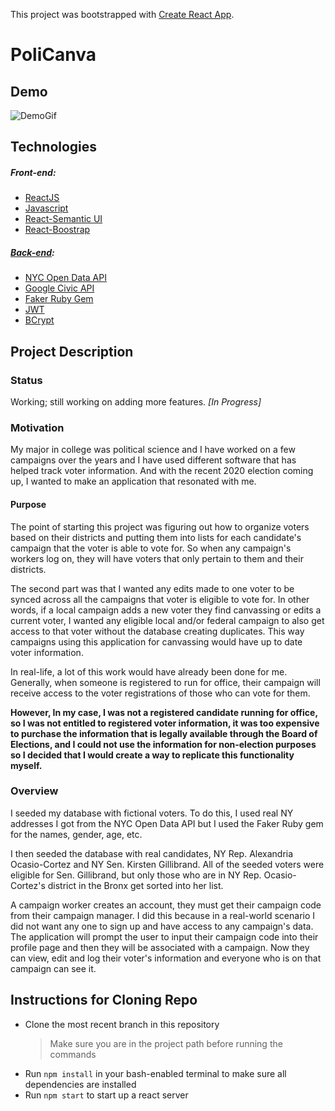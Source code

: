 This project was bootstrapped with [Create React App](https://github.com/facebook/create-react-app).

# PoliCanva

## Demo

![DemoGif](https://github.com/rclarkem/PoliticalCanvaFrontend/blob/master/public/mod5Project.gif)

## Technologies

##### Front-end:

- [ReactJS](https://reactjs.org/)
- [Javascript](https://developer.mozilla.org/en-US/docs/Web/JavaScript)
- [React-Semantic UI](https://react.semantic-ui.com/)
- [React-Boostrap](https://react-bootstrap.github.io/)

##### [Back-end](https://github.com/rclarkem/PoliticalCanva-Backend):

- [NYC Open Data API](https://opendata.cityofnewyork.us/)
- [Google Civic API](https://developers.google.com/civic-information)
- [Faker Ruby Gem](https://rubygems.org/gems/faker)
- [JWT](https://jwt.io/)
- [BCrypt](https://rubygems.org/gems/bcrypt/versions/3.1.12)

## Project Description

### Status

Working; still working on adding more features. _[In Progress]_

### Motivation

My major in college was political science and I have worked on a few campaigns over the years and I have used different software that has helped track voter information. And with the recent 2020 election coming up, I wanted to make an application that resonated with me.

#### Purpose

The point of starting this project was figuring out how to organize voters based on their districts and putting them into lists for each candidate's campaign that the voter is able to vote for. So when any campaign's workers log on, they will have voters that only pertain to them and their districts.

The second part was that I wanted any edits made to one voter to be synced across all the campaigns that voter is eligible to vote for. In other words, if a local campaign adds a new voter they find canvassing or edits a current voter, I wanted any eligible local and/or federal campaign to also get access to that voter without the database creating duplicates. This way campaigns using this application for canvassing would have up to date voter information.

In real-life, a lot of this work would have already been done for me. Generally, when someone is registered to run for office, their campaign will receive access to the voter registrations of those who can vote for them.

**However, In my case, I was not a registered candidate running for office, so I was not entitled to registered voter information, it was too expensive to purchase the information that is legally available through the Board of Elections, and I could not use the information for non-election purposes so I decided that I would create a way to replicate this functionality myself.**

### Overview

I seeded my database with fictional voters. To do this, I used real NY addresses I got from the NYC Open Data API but I used the Faker Ruby gem for the names, gender, age, etc.

I then seeded the database with real candidates, NY Rep. Alexandria Ocasio-Cortez and NY Sen. Kirsten Gillibrand. All of the seeded voters were eligible for Sen. Gillibrand, but only those who are in NY Rep. Ocasio-Cortez's district in the Bronx get sorted into her list.

A campaign worker creates an account, they must get their campaign code from their campaign manager. I did this because in a real-world scenario I did not want any one to sign up and have access to any campaign's data. The application will prompt the user to input their campaign code into their profile page and then they will be associated with a campaign. Now they can view, edit and log their voter's information and everyone who is on that campaign can see it.

## Instructions for Cloning Repo

- Clone the most recent branch in this repository
  > Make sure you are in the project path before running the commands
- Run `npm install` in your bash-enabled terminal to make sure all dependencies are installed
- Run `npm start` to start up a react server
